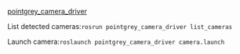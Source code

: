 [pointgrey_camera_driver](http://wiki.ros.org/pointgrey_camera_driver)




List detected cameras:`rosrun pointgrey_camera_driver list_cameras`

Launch camera:`roslaunch pointgrey_camera_driver camera.launch`